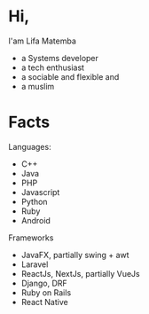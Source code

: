 # Hi, 
I'am Lifa Matemba 
- a Systems developer
- a tech enthusiast
- a sociable and flexible and
- a muslim

# Facts

  Languages:
 - C++
 - Java
 - PHP
 - Javascript
 - Python
 - Ruby
 - Android
 
 Frameworks
 - JavaFX, partially swing + awt
 - Laravel
 - ReactJs, NextJs, partially VueJs
 - Django, DRF
 - Ruby on Rails
 - React Native


<!---
lmatemba5/lmatemba5 is a ✨ special ✨ repository because its `README.md` (this file) appears on your GitHub profile.
You can click the Preview link to take a look at your changes.
--->
